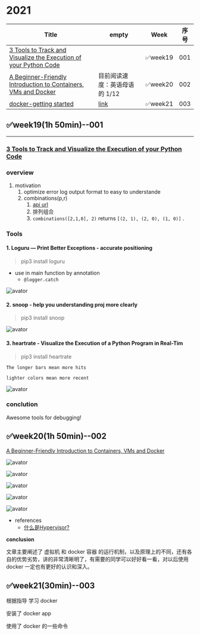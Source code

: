 # 2021

| Title                                                        | empty                         | Week    | 序号 |
| ------------------------------------------------------------ | ----------------------------- | ------- | ---- |
| [3 Tools to Track and Visualize the Execution of your Python Code](https://towardsdatascience.com/3-tools-to-track-and-visualize-the-execution-of-your-python-code-666a153e435e) |                               | ✅week19 | 001  |
| [A Beginner-Friendly Introduction to Containers, VMs and Docker](https://medium.com/free-code-camp/a-beginner-friendly-introduction-to-containers-vms-and-docker-79a9e3e119b) | 目前阅读速度：英语母语的 1/12 | ✅week20 | 002  |
| [docker-getting started](https://docs.docker.com/get-started/) | [link](#✅week21(30min)--003)  | ✅week21 | 003  |



## ✅week19(1h 50min)--001

---

### [3 Tools to Track and Visualize the Execution of your Python Code](https://towardsdatascience.com/3-tools-to-track-and-visualize-the-execution-of-your-python-code-666a153e435e)

### overview

1. motivation
   1. optimize error log output format to easy to understande
   2. combinations(p,r)
      1. [api url](https://docs.python.org/3/library/itertools.html)
      2. 排列组合
      3. `combinations([2,1,0], 2)` returns `[(2, 1), (2, 0), (1, 0)]` .

### Tools

#### 1. Loguru — Print Better Exceptions - accurate positioning

> pip3 install loguru

- use in main function by annotation
  - `@logger.catch`

![avator](pic/123.png)

#### 2. snoop - help you understanding proj more clearly

> pip3 install snoop

![avator](pic/2.png)

#### 3. heartrate - Visualize the Execution of a Python Program in Real-Tim

> pip3 install heartrate

`The longer bars mean more hits`

`lighter colors mean more recent`

![avator](pic/3.png)

### conclution

Awesome tools for debugging!



## ✅week20(1h 50min)--002

[A Beginner-Friendly Introduction to Containers, VMs and Docker](https://medium.com/free-code-camp/a-beginner-friendly-introduction-to-containers-vms-and-docker-79a9e3e119b)

![avator](pic/003.png)

![avator](pic/004.png)

![avator](pic/005.png)

![avator](pic/006.png)

![avator](pic/007.png)

- references
  - [什么是Hypervisor?](https://www.dell.com/community/%E5%85%A5%E9%97%A8%E7%BA%A7%E5%92%8C%E4%B8%AD%E7%AB%AF/%E5%88%86%E4%BA%AB-%E4%BB%80%E4%B9%88%E6%98%AFHypervisor/td-p/6904385)



**conclusion**

文章主要阐述了 虚拟机 和 docker 容器 的运行机制，以及原理上的不同，还有各自的优势劣势，讲的非常清晰明了，有需要的同学可以好好看一看，对以后使用 docker 一定也有更好的认识和深入。





## ✅week21(30min)--003

根据指导 学习 docker

安装了 docker app

使用了 docker 的一些命令